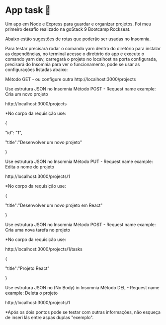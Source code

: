 # App task 🚀


Um app em Node e Express para guardar e organizar projetos. Foi meu primeiro desafio realizado na goStack 9  Bootcamp Rockseat.

Abaixo estão sugestões de rotas que poderão ser usadas no Insomnia.

Para testar precisará rodar o comando yarn dentro do diretório para instalar as dependências, no terminal acesse o diretório do app e execute o comando yarn dev, carregará o projeto no localhost na porta configurada, precisará do Insomnia para ver o funcionamento, pode se usar as configurações listadas abaixo:

Método GET - ou configure outra http://localhost:3000/projects

Use estrutura JSON no Insomnia Método POST - Request name example: Cria um novo projeto

http://localhost:3000/projects

*No corpo da requisição use:

{

"id": "1",

"title":"Desenvolver um novo projeto"

}

Use estrutura JSON no Insomnia Método PUT - Request name example: Edita o nome do projeto

http://localhost:3000/projects/1

*No corpo da requisição use:

{

"title":"Desenvolver um novo projeto em React"

}

Use estrutura JSON no Insomnia Método POST - Request name example: Cria uma nova tarefa no projeto

*No corpo da requisição use:

http://localhost:3000/projects/1/tasks

{

"title":"Projeto React"

}

Use estrutura JSON no (No Body) in Insomnia Método DEL - Request name example: Deleta o projeto

http://localhost:3000/projects/1

*Após os dois pontos pode se testar com outras informações, não esqueça de inseri lás entre aspas duplas "exemplo".
